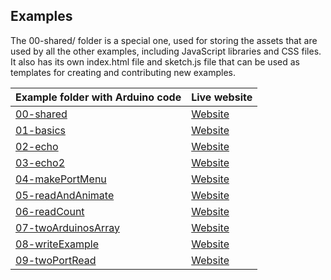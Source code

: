 ## Examples

The 00-shared/ folder is a special one, used for storing the assets that are used by all the other examples, including JavaScript libraries and CSS files. It also has its own index.html file and sketch.js file that can be used as templates for creating and contributing new examples.

| Example folder with Arduino code              | Live website                                                                       |
| :-------------------------------------------- | :--------------------------------------------------------------------------------- |
| [00-shared](./00-shared/)                     | [Website](https://p5-serial.github.io/p5.serialport/examples/00-shared)            |
| [01-basics](./01-basics)                      | [Website](https://p5-serial.github.io/p5.serialport/examples/01-basics/)           |
| [02-echo](./02-echo/)                         | [Website](https://p5-serial.github.io/p5.serialport/examples/02-echo/)             |
| [03-echo2](./03-echo2/)                       | [Website](https://p5-serial.github.io/p5.serialport/examples/03-echo2/)            |
| [04-makePortMenu](./04-makePortMenu/)         | [Website](https://p5-serial.github.io/p5.serialport/examples/04-makePortMenu/)     |
| [05-readAndAnimate](./05-readAndAnimate/)     | [Website](.https://p5-serial.github.io/p5.serialport/examples/05-readAndAnimate/)  |
| [06-readCount](./06-readCount/)               | [Website](.https://p5-serial.github.io/p5.serialport/examples/06-readCount/)       |
| [07-twoArduinosArray](./07-twoArduinosArray/) | [Website](https://p5-serial.github.io/p5.serialport/examples/07-twoArduinosArray/) |
| [08-writeExample](./08-writeExample/)         | [Website](https://p5-serial.github.io/p5.serialport/examples/08-writeExample/)     |
| [09-twoPortRead](./09-twoPortRead/)           | [Website](https://p5-serial.github.io/p5.serialport/examples/09-twoPortRead/)      |
